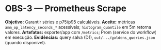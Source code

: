 # OBS-3 — Prometheus Scrape
**Objetivo:** Garantir séries e p75/p95 calculáveis.
**Aceite:** métricas `amm_op_latency_seconds_*` acessíveis; `histogram_quantile` em 5m retorna valores.
**Artefatos:** exporter/app com `/metrics`; Prom (service do workflow) em execução.
**Evidências:** query salva (D1), `out/.../goldens_queries.json` (quando disponível).
